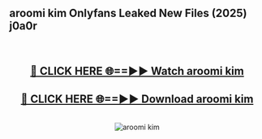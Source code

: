 <h2>aroomi kim Onlyfans Leaked New Files (2025) j0a0r</h2>
<br>
<div align="center">
<h2><a href="https://mediafiles.top/aroomi_kim&ref=git" rel="nofollow">🔴 CLICK HERE 🌐==►► Watch aroomi kim</a></h2>
<h2><a href="https://mediafiles.top/aroomi_kim&ref=git" rel="nofollow">🔴 CLICK HERE 🌐==►► Download aroomi kim</a></h2>
<br>
<a href="https://mediafiles.top/aroomi_kim&ref=git" rel="nofollow" data-target="animated-image.originalLink"><img src="https://i.ibb.co.com/xMMVF88/686577567.gif" alt="aroomi kim" style="max-width: 100%; display: inline-block;" data-target="animated-image.originalImage"></a>
</div>
<br>
<br>